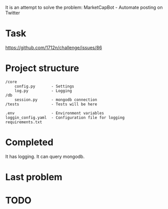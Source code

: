 It is an attempt to solve the problem: 
MarketCapBot - Automate posting on Twitter

# Task

https://github.com/1712n/challenge/issues/86

# Project structure
```
/core
    config.py       - Settings 
    log.py          - Logging
/db                 
    session.py      - mongodb connection
/tests              - Tests will be here

.env                - Environment variables
loggin_config.yaml  - Configuration file for logging
requirements.txt 
```

# Completed

It has logging.
It can query mongodb.

# Last problem

# TODO

